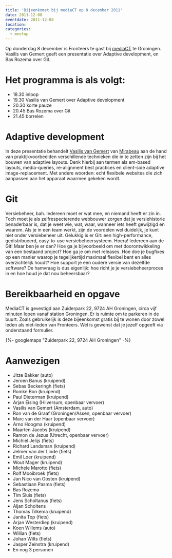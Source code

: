 ```yaml
---
title: 'Bijeenkomst bij mediaCT op 8 december 2011'
date: 2011-12-08
eventdate: 2011-12-08
location:
categories:
  - meetup
---
```


Op donderdag 8 december is Fronteers te gast bij [mediaCT](http://mediact.nl) te Groningen. Vasilis van Gemert geeft een presentatie over Adaptive development, en Bas Rozema over Git.

# Het programma is als volgt:

- 18.30 inloop
- 19.30 Vasilis van Gemert over Adaptive development
- 20.30 korte pauze
- 20.45 Bas Rozema over Git
- 21.45 borrelen

# Adaptive development

In deze presentatie behandelt [Vasilis van Gemert](http://vasilis.nl/) van [Mirabeau](http://mirabeau.nl/) aan de hand van praktijkvoorbeelden verschillende technieken die in te zetten zijn bij het bouwen van adaptive layouts. Denk hierbij aan termen als em-based layouts, media-queries, re-alignment best practices en client-side adaptive image-replacement. Met andere woorden: echt flexibele websites die zich aanpassen aan het apparaat waarmee gekeken wordt.

# Git

Versiebeheer, bah. Iedereen moet er wat mee, en niemand heeft er zin in. Toch moet je als zelfrespecterende webbouwer zorgen dat je versiehistorie benaderbaar is, dat je weet wie, wat, waar, wanneer iets heeft gewijzigd en waarom. Als je in een team werkt, zijn de voordelen wel duidelijk, je kunt niet onder versiebeheer uit. Gelukkig is er Git: een high-performance, gedistribueerd, easy-to-use versiebeheersysteem. Hoera! Iedereen aan de Git! Maar ben je er dan? Hoe ga je bijvoorbeeld om met doorontwikkeling van een bestaand project? Hoe ga je om met releases. Hoe doe je bugfixes op een manier waarop je tegelijkertijd maximaal flexibel bent en alles overzichtelijk houdt? Hoe support je een oudere versie van dezelfde software? De hamvraag is dus eigenlijk: hoe richt je je versiebeheerproces in en hoe houd je dat nou beheersbaar?

# Bereikbaarheid en opgave

MediaCT is gevestigd aan Zuiderpark 22, 9724 AH Groningen, circa vijf minuten lopen vanaf station Groningen. Er is ruimte om te parkeren in de buurt. Zoals gebruikelijk is deze bijeenkomst gratis bij te wonen door zowel leden als niet-leden van Fronteers. Wel is gewenst dat je jezelf opgeeft via onderstaand formulier.

{%- googlemaps "Zuiderpark 22, 9724 AH Groningen" -%}

# Aanwezigen

- Jitze Bakker (auto)
- Jeroen Banus (kruipend)
- Sebas Beckeringh (fiets)
- Romke Bon (kruipend)
- Paul Dieterman (kruipend)
- Arjan Eising (Hilversum, openbaar vervoer)
- Vasilis van Gemert (Amsterdam, auto)
- Ron van de Graaf (Groningen/Assen, openbaar vervoer)
- Marc van der Haar (openbaar vervoer)
- Arno Hoogma (kruipend)
- Maarten Jacobs (kruipend)
- Ramon de Jezus (Utrecht, openbaar vervoer)
- Michiel Jelijs (fiets)
- Richard Landsman (kruipend)
- Jelmer van der Linde (fiets)
- Emil Loer (kruipend)
- Wout Mager (kruipend)
- Michele Marotto (fiets)
- Rolf Mooibroek (fiets)
- Jan Nico van Oosten (kruipend)
- Sebastiaan Pasma (fiets)
- Bas Rozema
- Tim Sluis (fiets)
- Jens Scholtanus (fiets)
- Aljan Scholtens
- Thomas Tilkema (kruipend)
- Janita Top (fiets)
- Arjan Westerdiep (kruipend)
- Koen Willems (auto)
- Willian (fiets)
- Johan Wilts (fiets)
- Jasper Zeinstra (kruipend)
- En nog 3 personen
